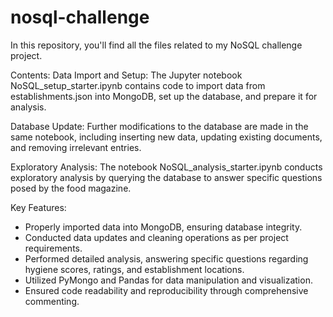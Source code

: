# nosql-challenge
In this repository, you'll find all the files related to my NoSQL challenge project. 

Contents:
Data Import and Setup: The Jupyter notebook NoSQL_setup_starter.ipynb contains code to import data from establishments.json into MongoDB, set up the database, and prepare it for analysis.

Database Update: Further modifications to the database are made in the same notebook, including inserting new data, updating existing documents, and removing irrelevant entries.

Exploratory Analysis: The notebook NoSQL_analysis_starter.ipynb conducts exploratory analysis by querying the database to answer specific questions posed by the food magazine.

Key Features:
- Properly imported data into MongoDB, ensuring database integrity.
- Conducted data updates and cleaning operations as per project requirements.
- Performed detailed analysis, answering specific questions regarding hygiene scores,  ratings, and establishment locations.
- Utilized PyMongo and Pandas for data manipulation and visualization.
- Ensured code readability and reproducibility through comprehensive commenting.
